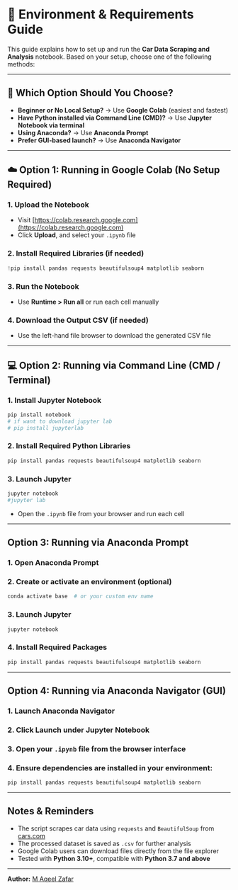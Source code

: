 # 🧾 **Environment & Requirements Guide**

This guide explains how to set up and run the **Car Data Scraping and Analysis** notebook. Based on your setup, choose one of the following methods:

---

## 🧠 **Which Option Should You Choose?**

- **Beginner or No Local Setup?** → Use **Google Colab** (easiest and fastest)
- **Have Python installed via Command Line (CMD)?** → Use **Jupyter Notebook via terminal**
- **Using Anaconda?** → Use **Anaconda Prompt**
- **Prefer GUI-based launch?** → Use **Anaconda Navigator**

---

## ☁️ **Option 1: Running in Google Colab (No Setup Required)**

### 1. **Upload the Notebook**

- Visit [https://colab.research.google.com](https://colab.research.google.com)
- Click **Upload**, and select your `.ipynb` file

### 2. **Install Required Libraries (if needed)**

```python
!pip install pandas requests beautifulsoup4 matplotlib seaborn
```

### 3. **Run the Notebook**

- Use **Runtime > Run all** or run each cell manually

### 4. **Download the Output CSV (if needed)**

- Use the left-hand file browser to download the generated CSV file

---

## 💻 **Option 2: Running via Command Line (CMD / Terminal)**

### **1. Install Jupyter Notebook**

```bash
pip install notebook
# if want to download jupyter lab 
# pip install jupyterlab
```

### **2. Install Required Python Libraries**

```bash
pip install pandas requests beautifulsoup4 matplotlib seaborn
```

### **3.** **Launch Jupyter**

```bash
jupyter notebook
#jupyter lab
```

- Open the `.ipynb` file from your browser and run each cell

---

## **Option 3: Running via Anaconda Prompt**

### **1. Open Anaconda Prompt**

### **2. Create or activate an environment (optional)**

```bash
conda activate base  # or your custom env name
```

### **3. Launch Jupyter**

```bash
jupyter notebook
```

### **4. Install Required Packages**

```bash
pip install pandas requests beautifulsoup4 matplotlib seaborn
```

---

## **Option 4: Running via Anaconda Navigator (GUI)**

### **1. Launch Anaconda Navigator**

### 2. Click **Launch** under **Jupyter Notebook**

### 3. Open your `.ipynb` file from the browser interface

### 4. Ensure dependencies are installed in your environment:

```bash
pip install pandas requests beautifulsoup4 matplotlib seaborn
```

---

## **Notes & Reminders**

- The script scrapes car data using `requests` and `BeautifulSoup` from [cars.com](https://www.cars.com)
- The processed dataset is saved as `.csv` for further analysis
- Google Colab users can download files directly from the file explorer
- Tested with **Python 3.10+**, compatible with **Python 3.7 and above**

---

**Author:** [M Aqeel Zafar](https://github.com/maqeelzafar047)

